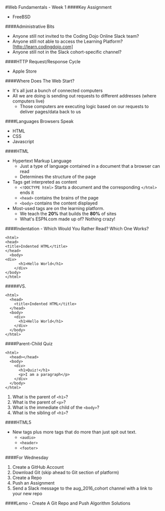 #Web Fundamentals - Week 1
####Key Assignment
- FreeBSD

####Administrative Bits
- Anyone still not invited to the Coding Dojo Online Slack team?
- Anyone still not able to access the Learning Platform? [http://learn.codingdojo.com]
- Anyone still not in the Slack cohort-specific channel?

####HTTP Request/Response Cycle
- Apple Store

####Where Does The Web Start?
- It's all just a bunch of connected computers
- All we are doing is sending out requests to different addresses (where computers live)
  - Those computers are executing logic based on our requests to deliver pages/data back to us

####Languages Browsers Speak
- HTML
- CSS
- Javascript

####HTML
- Hypertext Markup Language
  - Just a type of language contained in a document that a browser can read
  - Determines the structure of the page
- Tags get interpreted as content
  - `<!DOCTYPE html>` Starts a document and the corresponding `</html>` ends it
  - `<head>` contains the brains of the page
  - `<body>` contains the content displayed
- Most-used tags are on the learning platform.  
  - We teach the <b>20%</b> that builds the <b>80%</b> of sites
  - What's ESPN.com made up of? Nothing crazy!

####Indentation - Which Would You Rather Read?  Which One Works?
```
<html>
<head>
<title>Indented HTML</title>
</head>
  <body>
<div>
      <h1>Hello World</h1>
    </div>
</body>
</html>
```
#####VS.
```
<html>
  <head>
    <title>Indented HTML</title>
  </head>
  <body>
    <div>
      <h1>Hello World</h1>
    </div>
  </body>
</html>
```

####Parent-Child Quiz
```
<html>
  <head></head>
  <body>
    <div>
      <h1>Quiz!</h1>
      <p>I am a paragraph</p>
    </div>
  </body>
</html>
```
1. What is the parent of `<h1>`?
2. What is the parent of `<p>`?
3. What is the immediate child of the `<body>`?
4. What is the sibling of `<h1>`?

####HTML5
- New tags plus more tags that do more than just spit out text.
  - `<audio>`
  - `<header>`
  - `<footer>`

####For Wednesday
1. Create a GitHub Account
2. Download Git (skip ahead to Git section of platform)
3. Create a Repo
4. Push an Assignment
5. Send a Slack message to the aug_2016_cohort channel with a link to your new repo

####Lemo - Create A Git Repo and Push Algorithm Solutions
